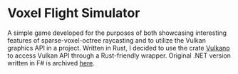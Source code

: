# Voxel Flight Simulator

A simple game developed for the purposes of both showcasing interesting features of sparse-voxel-octree raycasting and to utilize the Vulkan graphics API in a project.
Written in Rust, I decided to use the crate [Vulkano](https://github.com/vulkano-rs/vulkano) to access Vulkan API through a Rust-friendly wrapper. Original .NET version
written in F# is archived [here](https://github.com/ryco117/Voxel-Flight-Simulator-FSharp).
